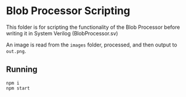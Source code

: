 # Blob Processor Scripting

This folder is for scripting the functionality of the Blob Processor before writing it in System Verilog (BlobProcessor.sv)

An image is read from the `images` folder, processed, and then output to `out.png`.

## Running

```
npm i
npm start
```